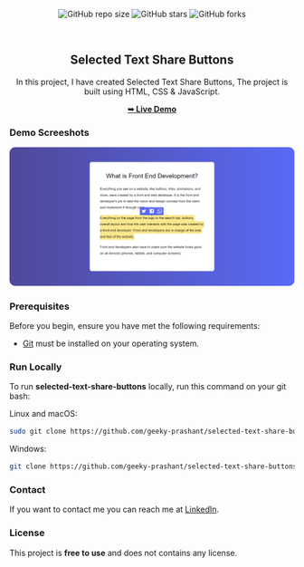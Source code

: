<div align="center">
  
  ![GitHub repo size](https://img.shields.io/github/repo-size/geeky-prashant/selected-text-share-buttons)
  ![GitHub stars](https://img.shields.io/github/stars/geeky-prashant/selected-text-share-buttons)
  ![GitHub forks](https://img.shields.io/github/forks/geeky-prashant/selected-text-share-buttons?style=social)
 
  <br />

  <h2 align="center">Selected Text Share Buttons</h2>

  In this project, I have created Selected Text Share Buttons, The project is built using HTML, CSS & JavaScript.

  <a href="https://geeky-prashant.github.io/selected-text-share-buttons/"><strong>➥ Live Demo</strong></a>

</div>

### Demo Screeshots

![Selected Text Share Buttons Desktop Demo](./readme-images/Selected-Text-Share-Buttons.png "Desktop Demo")

### Prerequisites

Before you begin, ensure you have met the following requirements:

* [Git](https://git-scm.com/downloads "Download Git") must be installed on your operating system.

### Run Locally

To run **selected-text-share-buttons** locally, run this command on your git bash:

Linux and macOS:

```bash
sudo git clone https://github.com/geeky-prashant/selected-text-share-buttons.git
```

Windows:

```bash
git clone https://github.com/geeky-prashant/selected-text-share-buttons.git
```

### Contact

If you want to contact me you can reach me at [LinkedIn](https://linkedin.com/in/geekyprashant/).

### License

This project is **free to use** and does not contains any license.
